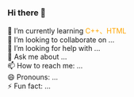 ### Hi there 👋
🌱 I’m currently learning <span style="color:orange;">C++、HTML</span><br>
👯 I’m looking to collaborate on ...<br>
🤔 I’m looking for help with ...<br>
💬 Ask me about ...<br>
📫 How to reach me: ...<br>
😄 Pronouns: ...<br>
⚡ Fun fact: ...<br>

<!--
**iamwuz/iamwuz** is a ✨ _special_ ✨ repository because its `README.md` (this file) appears on your GitHub profile.

Here are some ideas to get you started:

- 🔭 I’m currently working on ...
- 🌱 I’m currently learning ...
- 👯 I’m looking to collaborate on ...
- 🤔 I’m looking for help with ...
- 💬 Ask me about ...
- 📫 How to reach me: ...
- 😄 Pronouns: ...
- ⚡ Fun fact: ...
-->
